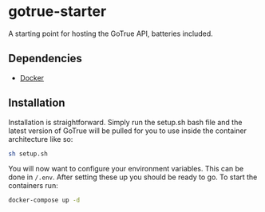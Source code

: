 # gotrue-starter
A starting point for hosting the GoTrue API, batteries included.

## Dependencies

- [Docker](https://www.docker.com/get-started)

## Installation

Installation is straightforward. Simply run the setup.sh bash file and the latest version of GoTrue will be pulled for you to use inside the container architecture like so:

```bash
sh setup.sh
```

You will now want to configure your environment variables. This can be done in `/.env`. After setting these up you should be ready to go. To start the containers run:

```bash
docker-compose up -d
```